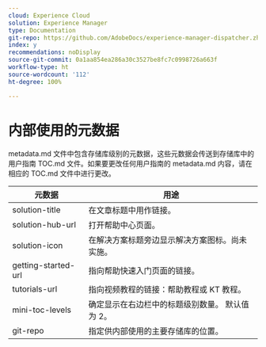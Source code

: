 ```yaml
---
cloud: Experience Cloud
solution: Experience Manager
type: Documentation
git-repo: https://github.com/AdobeDocs/experience-manager-dispatcher.zh-Hans
index: y
recommendations: noDisplay
source-git-commit: 0a1aa854ea286a30c3527be8fc7c0998726a663f
workflow-type: ht
source-wordcount: '112'
ht-degree: 100%

---
```



# 内部使用的元数据

metadata.md 文件中包含存储库级别的元数据，这些元数据会传送到存储库中的用户指南 TOC.md 文件。如果要更改任何用户指南的 metadata.md 内容，请在相应的 TOC.md 文件中进行更改。

| 元数据 | 用途 |
|--- |--- |
| solution-title | 在文章标题中用作链接。 |
| solution-hub-url | 打开帮助中心页面。 |
| solution-icon | 在解决方案标题旁边显示解决方案图标。尚未实施。 |
| getting-started-url | 指向帮助快速入门页面的链接。 |
| tutorials-url | 指向视频教程的链接：帮助教程或 KT 教程。 |
| mini-toc-levels | 确定显示在右边栏中的标题级别数量。 默认值为 2。 |
| git-repo | 指定供内部使用的主要存储库的位置。 |

